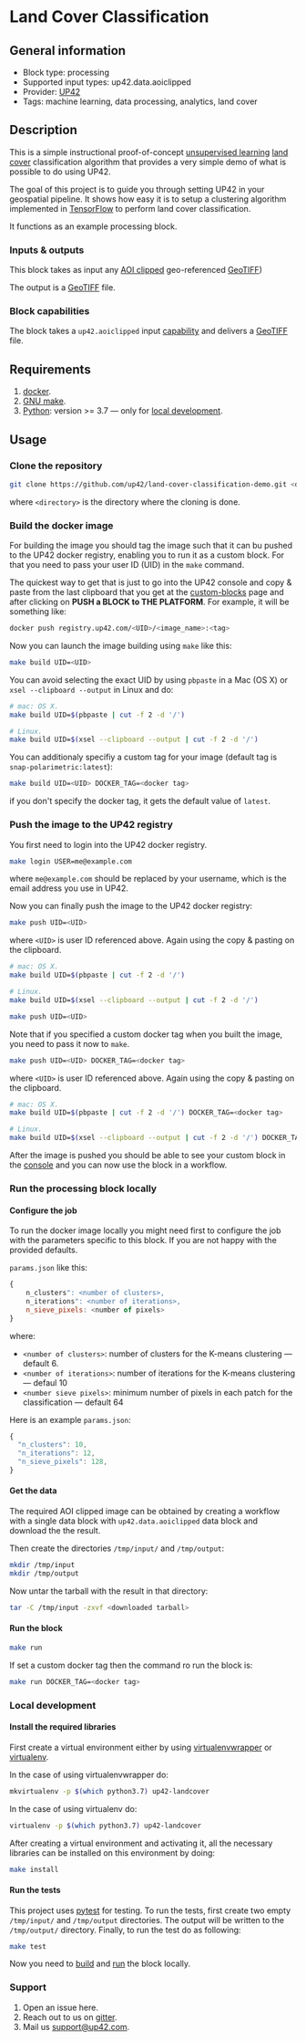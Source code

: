 # Land Cover Classification

## General information

* Block type: processing
* Supported input types: up42.data.aoiclipped
* Provider: [UP42](https://up42.com)
* Tags: machine learning, data processing, analytics, land cover

## Description

This is a simple instructional proof-of-concept [unsupervised learning](https://en.wikipedia.org/wiki/Cluster_analysis)
[land cover](https://en.wikipedia.org/wiki/Land_cover)
classification algorithm that provides a very simple demo of what is
possible to do using UP42.

The goal of this project is to guide you through setting UP42 in your
geospatial pipeline. It shows how easy it is to setup a clustering
algorithm implemented in [TensorFlow](https://tensorflow.org) to
perform land cover classification.

It functions as an example processing block.

### Inputs & outputs

This block takes as input any [AOI clipped](https://docs.up42.com/specifications/capabilities.html?highlight=aoi%20clipped#built-in-capabilities)
geo-referenced [GeoTIFF](https://en.wikipedia.org/wiki/GeoTIFF))

The output is a [GeoTIFF](https://en.wikipedia.org/wiki/GeoTIFF) file.

### Block capabilities

The block takes a `up42.aoiclipped` input
[capability](https://docs.up42.com/specifications/capabilities.html)
and delivers a [GeoTIFF](https://en.wikipedia.org/wiki/GeoTIFF) file.

## Requirements

 1. [docker](https://docs.docker.com/install/).
 2. [GNU make](https://www.gnu.org/software/make/).
 3. [Python](https://python.org/downloads): version >= 3.7 &mdash; only
    for [local development](#local-development). 

## Usage

### Clone the repository

```bash
git clone https://github.com/up42/land-cover-classification-demo.git <directory>
``` 

where `<directory>` is the directory where the cloning is done.

### Build the docker image

For building the image you should tag the image such that it can bu
pushed to the UP42 docker registry, enabling you to run it as a custom
block. For that you need to pass your user ID (UID) in the `make`
command.

The quickest way to get that is just to go into the UP42 console and
copy & paste from the last clipboard that you get at the
[custom-blocks](https://console.up42.com/custom-blocks) page and after
clicking on **PUSH a BLOCK to THE PLATFORM**. For example, it will be
something like:

```bash
docker push registry.up42.com/<UID>/<image_name>:<tag>
```

Now you can launch the image building using `make` like this:

```bash
make build UID=<UID>
```

You can avoid selecting the exact UID by using `pbpaste` in a Mac (OS
X) or `xsel --clipboard --output` in Linux and do:

```bash
# mac: OS X.
make build UID=$(pbpaste | cut -f 2 -d '/')

# Linux.
make build UID=$(xsel --clipboard --output | cut -f 2 -d '/') 
```

You can additionaly specifiy a custom tag for your image (default tag
is `snap-polarimetric:latest`):

```bash
make build UID=<UID> DOCKER_TAG=<docker tag>
```

if you don't specify the docker tag, it gets the default value of `latest`.

### Push the image to the UP42 registry

You first need to login into the UP42 docker registry.

```bash
make login USER=me@example.com
```

where `me@example.com` should be replaced by your username, which is
the email address you use in UP42.

Now you can finally push the image to the UP42 docker registry:

```bash
make push UID=<UID>
```

where `<UID>` is user ID referenced above. Again using the copy &
pasting on the clipboard.

```bash
# mac: OS X.
make build UID=$(pbpaste | cut -f 2 -d '/')

# Linux.
make build UID=$(xsel --clipboard --output | cut -f 2 -d '/') 
```
```bash
make push UID=<UID>
```
Note that if you specified a custom docker tag when you built the image, you
need to pass it now to `make`.

```bash
make push UID=<UID> DOCKER_TAG=<docker tag>
```

where `<UID>` is user ID referenced above. Again using the copy &
pasting on the clipboard.

```bash
# mac: OS X.
make build UID=$(pbpaste | cut -f 2 -d '/') DOCKER_TAG=<docker tag>

# Linux.
make build UID=$(xsel --clipboard --output | cut -f 2 -d '/') DOCKER_TAG=<docker tag>
```

After the image is pushed you should be able to see your custom block
in the [console](https://console.up42.dev/custom-blocks/) and you can
now use the block in a workflow.

### Run the processing block locally

#### Configure the job

To run the docker image locally you might need first to configure the
job with the parameters specific to this block. If you are not happy
with the provided defaults. 

`params.json` like this:

```js
{
    n_clusters": <number of clusters>,
    n_iterations": <number of iterations>,
    n_sieve_pixels: <number of pixels>
}
```
where:

+ `<number of clusters>`: number of clusters for the K-means
  clustering &mdash; default 6.
+ `<number of iterations>`: number of iterations for the K-means
  clustering &mdash; defaul 10
+ `<number sieve pixels>`: minimum number of pixels in each patch for
  the classification &mdash; default 64

Here is an example `params.json`:

```js
{
  "n_clusters": 10,
  "n_iterations": 12,
  "n_sieve_pixels": 128,
}
```

#### Get the data

The required AOI clipped image  can be
obtained by creating a workflow with a single data block with `up42.data.aoiclipped`
data block and download the the result.

Then create the directories `/tmp/input/` and `/tmp/output`:

```bash
mkdir /tmp/input
mkdir /tmp/output

```

Now untar the tarball with the result in that directory:

```bash
tar -C /tmp/input -zxvf <downloaded tarball>
```
#### Run the block

```bash
make run
```
 
If set a custom docker tag then the command ro run the block is:

```bash
make run DOCKER_TAG=<docker tag>
```

### Local development
 
#### Install the required libraries

First create a virtual environment either by using [virtualenvwrapper](https://virtualenvwrapper.readthedocs.io/en/latest/) 
or [virtualenv](https://virtualenv.pypa.io/en/latest/).

In the case of using virtualenvwrapper do:

```bash
mkvirtualenv -p $(which python3.7) up42-landcover
```

In the case of using virtualenv do:

```bash
virtualenv -p $(which python3.7) up42-landcover
```

After creating a virtual environment and activating it, all the necessary libraries can be installed on this environment by doing:

```bash
make install
```

#### Run the tests

This project uses [pytest](https://docs.pytest.org/en/latest/) for
testing.  To run the tests, first create two empty `/tmp/input/` and
`/tmp/output` directories. The output will be written to the
`/tmp/output/` directory.  Finally, to run the test do as following:

```bash
make test
```

Now you need to [build](#build-the-docker-images) and 
[run](#run-the-processing-block-locally) the block locally.

### Support
  
 1. Open an issue here.
 2. Reach out to us on
      [gitter](https://gitter.im/up42-com/community).
 3. Mail us [support@up42.com](mailto:support@up42.com).
